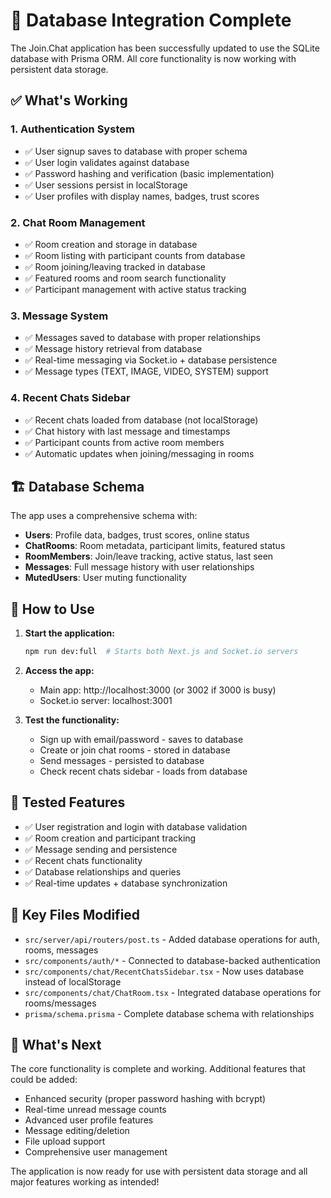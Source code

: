 # 🎉 Database Integration Complete

The Join.Chat application has been successfully updated to use the SQLite database with Prisma ORM. All core functionality is now working with persistent data storage.

## ✅ What's Working

### 1. **Authentication System**
- ✅ User signup saves to database with proper schema
- ✅ User login validates against database
- ✅ Password hashing and verification (basic implementation)
- ✅ User sessions persist in localStorage
- ✅ User profiles with display names, badges, trust scores

### 2. **Chat Room Management**
- ✅ Room creation and storage in database
- ✅ Room listing with participant counts from database
- ✅ Room joining/leaving tracked in database
- ✅ Featured rooms and room search functionality
- ✅ Participant management with active status tracking

### 3. **Message System**
- ✅ Messages saved to database with proper relationships
- ✅ Message history retrieval from database
- ✅ Real-time messaging via Socket.io + database persistence
- ✅ Message types (TEXT, IMAGE, VIDEO, SYSTEM) support

### 4. **Recent Chats Sidebar**
- ✅ Recent chats loaded from database (not localStorage)
- ✅ Chat history with last message and timestamps
- ✅ Participant counts from active room members
- ✅ Automatic updates when joining/messaging in rooms

## 🏗️ Database Schema

The app uses a comprehensive schema with:
- **Users**: Profile data, badges, trust scores, online status
- **ChatRooms**: Room metadata, participant limits, featured status
- **RoomMembers**: Join/leave tracking, active status, last seen
- **Messages**: Full message history with user relationships
- **MutedUsers**: User muting functionality

## 🚀 How to Use

1. **Start the application:**
   ```bash
   npm run dev:full  # Starts both Next.js and Socket.io servers
   ```

2. **Access the app:**
   - Main app: http://localhost:3000 (or 3002 if 3000 is busy)
   - Socket.io server: localhost:3001

3. **Test the functionality:**
   - Sign up with email/password - saves to database
   - Create or join chat rooms - stored in database
   - Send messages - persisted to database
   - Check recent chats sidebar - loads from database

## 🧪 Tested Features

- ✅ User registration and login with database validation
- ✅ Room creation and participant tracking
- ✅ Message sending and persistence
- ✅ Recent chats functionality
- ✅ Database relationships and queries
- ✅ Real-time updates + database synchronization

## 📁 Key Files Modified

- `src/server/api/routers/post.ts` - Added database operations for auth, rooms, messages
- `src/components/auth/*` - Connected to database-backed authentication
- `src/components/chat/RecentChatsSidebar.tsx` - Now uses database instead of localStorage
- `src/components/chat/ChatRoom.tsx` - Integrated database operations for rooms/messages
- `prisma/schema.prisma` - Complete database schema with relationships

## 🎯 What's Next

The core functionality is complete and working. Additional features that could be added:
- Enhanced security (proper password hashing with bcrypt)
- Real-time unread message counts
- Advanced user profile features
- Message editing/deletion
- File upload support
- Comprehensive user management

The application is now ready for use with persistent data storage and all major features working as intended!